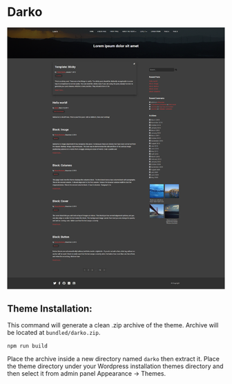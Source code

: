 # Darko

![Darko](screenshot.png "Darko WP theme")

## Theme Installation:
This command will generate a clean .zip archive of the theme. Archive will be located at `bundled/darko.zip`. 
```
npm run build
```
Place the archive inside a new directory named `darko` then extract it. Place the theme directory under your Wordpress installation themes directory and then select it from admin panel Appearance -> Themes.